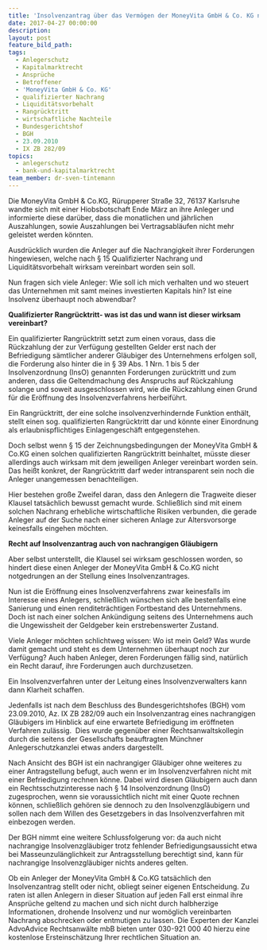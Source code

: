 ```yaml
---
title: 'Insolvenzantrag über das Vermögen der MoneyVita GmbH & Co. KG nur noch eine Frage der Zeit?'
date: 2017-04-27 00:00:00
description:
layout: post
feature_bild_path:
tags:
  - Anlegerschutz
  - Kapitalmarktrecht
  - Ansprüche
  - Betroffener
  - 'MoneyVita GmbH & Co. KG'
  - qualifizierter Nachrang
  - Liquiditätsvorbehalt
  - Rangrücktritt
  - wirtschaftliche Nachteile
  - Bundesgerichtshof
  - BGH
  - 23.09.2010
  - IX ZB 282/09
topics:
  - anlegerschutz
  - bank-und-kapitalmarktrecht
team_member: dr-sven-tintemann
---
```



Die MoneyVita GmbH & Co.KG, Rürupperer Straße 32, 76137 Karlsruhe wandte sich mit einer Hiobsbotschaft Ende März an ihre Anleger und informierte diese darüber, dass die monatlichen und jährlichen Auszahlungen, sowie Auszahlungen bei Vertragsabläufen nicht mehr geleistet werden könnten.

Ausdrücklich wurden die Anleger auf die Nachrangigkeit ihrer Forderungen hingewiesen, welche nach § 15 Qualifizierter Nachrang und Liquiditätsvorbehalt wirksam vereinbart worden sein soll.

Nun fragen sich viele Anleger: Wie soll ich mich verhalten und wo steuert das Unternehmen mit samt meines investierten Kapitals hin? Ist eine Insolvenz überhaupt noch abwendbar?

**Qualifizierter Rangrücktritt- was ist das und wann ist dieser wirksam vereinbart?**

Ein qualifizierter Rangrücktritt setzt zum einen voraus, dass die Rückzahlung der zur Verfügung gestellten Gelder erst nach der Befriedigung sämtlicher anderer Gläubiger des Unternehmens erfolgen soll, die Forderung also hinter die in § 39 Abs. 1 Nrn. 1 bis 5 der Insolvenzordnung (<acronym>InsO</acronym>) genannten Forderungen zurücktritt und zum anderen, dass die Geltendmachung des Anspruchs auf Rückzahlung solange und soweit ausgeschlossen wird, wie die Rückzahlung einen Grund für die Eröffnung des Insolvenzverfahrens herbeiführt.

Ein Rangrücktritt, der eine solche insolvenzverhindernde Funktion enthält, stellt einen sog. qualifizierten Rangrücktritt dar und könnte einer Einordnung als erlaubnispflichtiges Einlagengeschäft entgegenstehen.

Doch selbst wenn § 15 der Zeichnungsbedingungen der MoneyVita GmbH & Co.KG einen solchen qualifizierten Rangrücktritt beinhaltet, müsste dieser allerdings auch wirksam mit dem jeweiligen Anleger vereinbart worden sein. Das heißt konkret, der Rangrücktritt darf weder intransparent sein noch die Anleger unangemessen benachteiligen.

Hier bestehen große Zweifel daran, dass den Anlegern die Tragweite dieser Klausel tatsächlich bewusst gemacht wurde. Schließlich sind mit einem solchen Nachrang erhebliche wirtschaftliche Risiken verbunden, die gerade Anleger auf der Suche nach einer sicheren Anlage zur Altersvorsorge keinesfalls eingehen möchten.

**Recht auf Insolvenzantrag auch von nachrangigen Gläubigern**

Aber selbst unterstellt, die Klausel sei wirksam geschlossen worden, so hindert diese einen Anleger der MoneyVita GmbH & Co.KG nicht notgedrungen an der Stellung eines Insolvenzantrages.

Nun ist die Eröffnung eines Insolvenzverfahrens zwar keinesfalls im Interesse eines Anlegers, schließlich wünschen sich alle bestenfalls eine Sanierung und einen renditeträchtigen Fortbestand des Unternehmens. Doch ist nach einer solchen Ankündigung seitens des Unternehmens auch die Ungewissheit der Geldgeber kein erstrebenswerter Zustand.

Viele Anleger möchten schlichtweg wissen: Wo ist mein Geld? Was wurde damit gemacht und steht es dem Unternehmen überhaupt noch zur Verfügung? Auch haben Anleger, deren Forderungen fällig sind, natürlich ein Recht darauf, ihre Forderungen auch durchzusetzen.

Ein Insolvenzverfahren unter der Leitung eines Insolvenzverwalters kann dann Klarheit schaffen.

Jedenfalls ist nach dem Beschluss des Bundesgerichtshofes (BGH) vom 23.09.2010, Az. IX ZB 282/09 auch ein Insolvenzantrag eines nachrangigen Gläubigers im Hinblick auf eine erwartete Befriedigung im eröffneten Verfahren zulässig.  Dies wurde gegenüber einer Rechtsanwaltskollegin durch die seitens der Gesellschafts beauftragten Münchner Anlegerschutzkanzlei etwas anders dargestellt.

Nach Ansicht des BGH ist ein nachrangiger Gläubiger ohne weiteres zu einer Antragstellung befugt, auch wenn er im Insolvenzverfahren nicht mit einer Befriedigung rechnen könne. Dabei wird diesen Gläubigern auch dann ein Rechtsschutzinteresse nach § 14 Insolvenzordnung (InsO) zugesprochen, wenn sie voraussichtlich nicht mit einer Quote rechnen können, schließlich gehören sie dennoch zu den Insolvenzgläubigern und sollen nach dem Willen des Gesetzgebers in das Insolvenzverfahren mit einbezogen werden.

Der BGH nimmt eine weitere Schlussfolgerung vor: da auch nicht nachrangige Insolvenzgläubiger trotz fehlender Befriedigungsaussicht etwa bei Masseunzulänglichkeit zur Antragsstellung berechtigt sind, kann für nachrangige Insolvenzgläubiger nichts anderes gelten.

Ob ein Anleger der MoneyVita GmbH & Co.KG tatsächlich den Insolvenzantrag stellt oder nicht, obliegt seiner eigenen Entscheidung. Zu raten ist allen Anlegern in dieser Situation auf jeden Fall erst einmal ihre Ansprüche geltend zu machen und sich nicht durch halbherzige Informationen, drohende Insolvenz und nur womöglich vereinbarten Nachrang abschrecken oder entmutigen zu lassen. Die Experten der Kanzlei AdvoAdvice Rechtsanwälte mbB bieten unter 030-921 000 40 hierzu eine kostenlose Ersteinschätzung Ihrer rechtlichen Situation an.